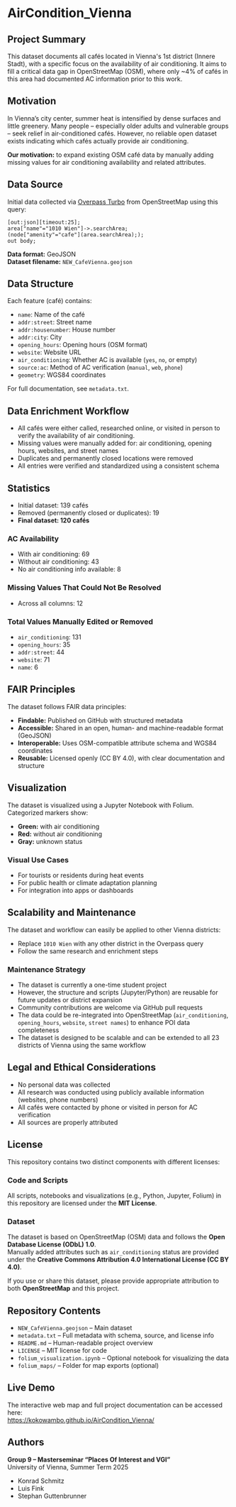 # AirCondition_Vienna

## Project Summary

This dataset documents all cafés located in Vienna's 1st district (Innere Stadt), with a specific focus on the availability of air conditioning. It aims to fill a critical data gap in OpenStreetMap (OSM), where only ~4% of cafés in this area had documented AC information prior to this work.

## Motivation

In Vienna’s city center, summer heat is intensified by dense surfaces and little greenery. Many people – especially older adults and vulnerable groups – seek relief in air-conditioned cafés. However, no reliable open dataset exists indicating which cafés actually provide air conditioning.

**Our motivation:** to expand existing OSM café data by manually adding missing values for air conditioning availability and related attributes.

## Data Source

Initial data collected via [Overpass Turbo](https://overpass-turbo.eu/) from OpenStreetMap using this query:

```overpass
[out:json][timeout:25];
area["name"="1010 Wien"]->.searchArea;
(node["amenity"="cafe"](area.searchArea););
out body;
```

**Data format:** GeoJSON  
**Dataset filename:** `NEW_CafeVienna.geojson`

## Data Structure

Each feature (café) contains:

- `name`: Name of the café  
- `addr:street`: Street name  
- `addr:housenumber`: House number  
- `addr:city`: City  
- `opening_hours`: Opening hours (OSM format)  
- `website`: Website URL  
- `air_conditioning`: Whether AC is available (`yes`, `no`, or empty)  
- `source:ac`: Method of AC verification (`manual`, `web`, `phone`)  
- `geometry`: WGS84 coordinates  

For full documentation, see `metadata.txt`.

## Data Enrichment Workflow

- All cafés were either called, researched online, or visited in person to verify the availability of air conditioning.
- Missing values were manually added for: air conditioning, opening hours, websites, and street names
- Duplicates and permanently closed locations were removed
- All entries were verified and standardized using a consistent schema

## Statistics

- Initial dataset: 139 cafés  
- Removed (permanently closed or duplicates): 19  
- **Final dataset: 120 cafés**

### AC Availability

- With air conditioning: 69  
- Without air conditioning: 43  
- No air conditioning info available: 8  

### Missing Values That Could Not Be Resolved

- Across all columns: 12  

### Total Values Manually Edited or Removed

- `air_conditioning`: 131  
- `opening_hours`: 35  
- `addr:street`: 44  
- `website`: 71  
- `name`: 6  

## FAIR Principles

The dataset follows FAIR data principles:

- **Findable:** Published on GitHub with structured metadata  
- **Accessible:** Shared in an open, human- and machine-readable format (GeoJSON)  
- **Interoperable:** Uses OSM-compatible attribute schema and WGS84 coordinates  
- **Reusable:** Licensed openly (CC BY 4.0), with clear documentation and structure  

## Visualization

The dataset is visualized using a Jupyter Notebook with Folium.  
Categorized markers show:

- **Green:** with air conditioning  
- **Red:** without air conditioning  
- **Gray:** unknown status  

### Visual Use Cases

- For tourists or residents during heat events  
- For public health or climate adaptation planning  
- For integration into apps or dashboards  

## Scalability and Maintenance

The dataset and workflow can easily be applied to other Vienna districts:

- Replace `1010 Wien` with any other district in the Overpass query  
- Follow the same research and enrichment steps  

### Maintenance Strategy

- The dataset is currently a one-time student project  
- However, the structure and scripts (Jupyter/Python) are reusable for future updates or district expansion  
- Community contributions are welcome via GitHub pull requests  
- The data could be re-integrated into OpenStreetMap (`air_conditioning`, `opening_hours`, `website`, `street names`) to enhance POI data completeness  
- The dataset is designed to be scalable and can be extended to all 23 districts of Vienna using the same workflow  

## Legal and Ethical Considerations

- No personal data was collected  
- All research was conducted using publicly available information (websites, phone numbers)  
- All cafés were contacted by phone or visited in person for AC verification  
- All sources are properly attributed  

## License

This repository contains two distinct components with different licenses:

### Code and Scripts

All scripts, notebooks and visualizations (e.g., Python, Jupyter, Folium) in this repository are licensed under the **MIT License**.

### Dataset

The dataset is based on OpenStreetMap (OSM) data and follows the **Open Database License (ODbL) 1.0**.  
Manually added attributes such as `air_conditioning` status are provided under the **Creative Commons Attribution 4.0 International License (CC BY 4.0)**.

If you use or share this dataset, please provide appropriate attribution to both **OpenStreetMap** and this project.

## Repository Contents

- `NEW_CafeVienna.geojson` – Main dataset  
- `metadata.txt` – Full metadata with schema, source, and license info  
- `README.md` – Human-readable project overview  
- `LICENSE` – MIT license for code  
- `folium_visualization.ipynb` – Optional notebook for visualizing the data  
- `folium_maps/` – Folder for map exports (optional)
  
## Live Demo

The interactive web map and full project documentation can be accessed here:  
https://kokowambo.github.io/AirCondition_Vienna/

## Authors

**Group 9 – Masterseminar “Places Of Interest and VGI”**  
University of Vienna, Summer Term 2025

- Konrad Schmitz  
- Luis Fink  
- Stephan Guttenbrunner


